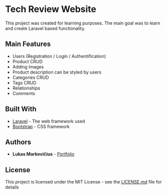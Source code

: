# Tech Review Website

This project was created for learning purposes. The main goal was to learn and create Laravel based functionality.

## Main Features

* Users (Registration / Login / Authentification)
* Product CRUD
* Adding Images
* Product description can be styled by users
* Categories CRUD
* Tags CRUD
* Relationships
* Comments

## Built With

* [Laravel](https://laravel.com/) - The web framework used
* [Bootstrap](https://getbootstrap.com/) - CSS framework

## Authors

* **Lukas Markevičius** - [Portfolio](http://159.89.226.143/)

## License

This project is licensed under the MIT License - see the [LICENSE.md](LICENSE.md) file for details
